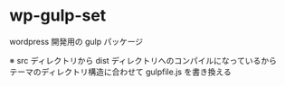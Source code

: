 # wp-gulp-set

wordpress 開発用の gulp パッケージ

※ src ディレクトリから dist ディレクトリへのコンパイルになっているから  
テーマのディレクトリ構造に合わせて gulpfile.js を書き換える
